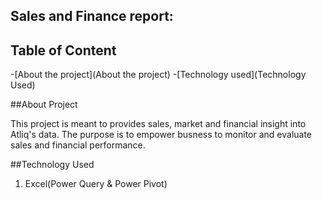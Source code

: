 ## Sales and Finance report:

## Table of Content

-[About the project](About the project)
-[Technology used](Technology Used)


##About Project

This project is meant to provides sales, market and financial insight into Atliq's data. 
The purpose is to empower busness to monitor and evaluate sales and financial performance.

##Technology Used

1. Excel(Power Query & Power Pivot)

